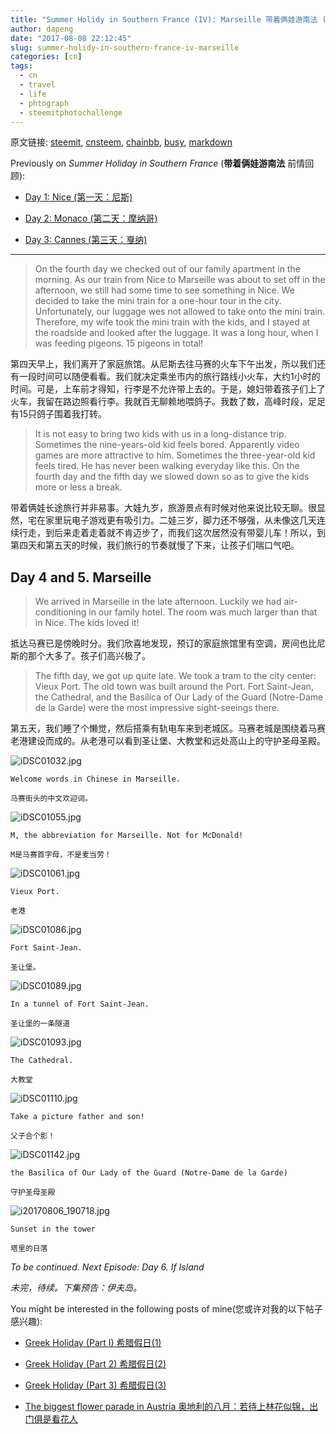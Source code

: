 ```yaml
---
title: "Summer Holidy in Southern France (IV): Marseille 带着俩娃游南法 (实时报道第四第五天): 马赛"
author: dapeng
date: "2017-08-08 22:12:45"
slug: summer-holidy-in-southern-france-iv-marseille
categories: [cn]
tags: 
  - cn
  - travel
  - life
  - phtograph
  - steemitphotochallenge
---
```


原文链接: [steemit](https://steemit.com/cn/@dapeng/summer-holidy-in-southern-france-iv-marseille), [cnsteem](https://cnsteem.com/cn/@dapeng/summer-holidy-in-southern-france-iv-marseille), [chainbb](https://chainbb.com/cn/@dapeng/summer-holidy-in-southern-france-iv-marseille), [busy](https://busy.org/cn/@dapeng/summer-holidy-in-southern-france-iv-marseille), [markdown](https://raw.githubusercontent.com/pzhaonet/steem_mirror/master/content/post/summer-holidy-in-southern-france-iv-marseille.md)

Previously on *Summer Holiday in Southern France* (**带着俩娃游南法** 前情回顾):


- [Day 1: Nice (第一天：尼斯)](https://steemit.com/cn/@dapeng/summer-holidy-in-southern-france-i-1)

- [Day 2: Monaco (第二天：摩纳哥)](https://steemit.com/cn/@dapeng/summer-holidy-in-southern-france-ii-monoca-2)

- [Day 3: Cannes (第三天：戛纳)](https://steemit.com/cn/@dapeng/summer-holidy-in-southern-france-iii-cannes-3)

---


> On the fourth day we checked out of our family apartment in the morning. As our train from Nice to Marseille was about to set off in the afternoon, we still had some time to see something in Nice. We decided to take the mini train for a one-hour tour in the city. Unfortunately, our luggage wes not allowed to take onto the mini train. Therefore, my wife took the mini train with the kids, and I stayed at the roadside and looked after the luggage. It was a long hour, when I was feeding pigeons. 15 pigeons in total!


第四天早上，我们离开了家庭旅馆。从尼斯去往马赛的火车下午出发，所以我们还有一段时间可以随便看看。我们就决定乘坐市内的旅行路线小火车，大约1小时的时间。可是，上车前才得知，行李是不允许带上去的。于是，媳妇带着孩子们上了火车，我留在路边照看行李。我就百无聊赖地喂鸽子。我数了数，高峰时段，足足有15只鸽子围着我打转。


> It is not easy to bring two kids with us in a long-distance trip. Sometimes the nine-years-old kid feels bored. Apparently video games are more attractive to him. Sometimes the three-year-old kid feels tired. He has never been walking everyday like this. On the fourth day and the fifth day we slowed down so as to give the kids more or less a break.


带着俩娃长途旅行并非易事。大娃九岁，旅游景点有时候对他来说比较无聊。很显然，宅在家里玩电子游戏更有吸引力。二娃三岁，脚力还不够强，从未像这几天连续行走，到后来走着走着就不肯迈步了，而我们这次居然没有带婴儿车！所以，到第四天和第五天的时候，我们旅行的节奏就慢了下来，让孩子们喘口气吧。


## Day 4 and 5. Marseille


> We arrived in Marseille in the late afternoon. Luckily we had air-conditioning in our family hotel. The room was much larger than that in Nice. The kids loved it!


抵达马赛已是傍晚时分。我们欣喜地发现，预订的家庭旅馆里有空调，房间也比尼斯的那个大多了。孩子们高兴极了。


> The fifth day, we got up quite late. We took a tram to the city center: Vieux Port. The old town was built around the Port. Fort Saint-Jean, the Cathedral, and the Basilica of Our Lady of the Guard (Notre-Dame de la Garde) were the most impressive  sight-seeings there.


第五天，我们睡了个懒觉，然后搭乘有轨电车来到老城区。马赛老城是围绕着马赛老港建设而成的。从老港可以看到圣让堡、大教堂和远处高山上的守护圣母圣殿。



![iDSC01032.jpg](https://steemitimages.com/DQmPcoSLDTWNmd4x1AQQHgaQfcYZpiZCeM3NZomGdLNJ4HQ/iDSC01032.jpg)


`Welcome words in Chinese in Marseille.`

`马赛街头的中文欢迎词。`


![iDSC01055.jpg](https://steemitimages.com/DQmf78GA3HmWxRx8ZJx2i4ceJCx8j5CCsWygvc1stdwr1e5/iDSC01055.jpg)


`M, the abbreviation for Marseille. Not for McDonald!`

`M是马赛首字母，不是麦当劳！`


![iDSC01061.jpg](https://steemitimages.com/DQmVEydXGDnevAbJkJveX8qexZY3XWPtX474rN2beFDrHUy/iDSC01061.jpg)


`Vieux Port.`

`老港`


![iDSC01086.jpg](https://steemitimages.com/DQmPeTQFhxsEq8UoT4ayV6r5zhVmLJHYF62N9e4LvdnshUa/iDSC01086.jpg)


`Fort Saint-Jean.`

`圣让堡。`


![iDSC01089.jpg](https://steemitimages.com/DQmNbE37UrGmVVimN3rxomarJHadWx4xjbjWKzv8s9p8hqi/iDSC01089.jpg)


`In a tunnel of Fort Saint-Jean.`

`圣让堡的一条隧道`


![iDSC01093.jpg](https://steemitimages.com/DQmTPPxFYrtyhQmbduLLFnPHqvZojY1WbwfyNbk8t8Hf28c/iDSC01093.jpg)


`The Cathedral.`

`大教堂`


![iDSC01110.jpg](https://steemitimages.com/DQmPgC76YfkmfGwhdPwHapcsGJX6fVwiuGrEwL7RwjwC5Vb/iDSC01110.jpg)


`Take a picture father and son!`

`父子合个影！`


![iDSC01142.jpg](https://steemitimages.com/DQmPLnTTwxJY2hYCe1SuWXdcjFpkFN8hg8YCWJif8zrbF9m/iDSC01142.jpg)


`the Basilica of Our Lady of the Guard (Notre-Dame de la Garde)`

`守护圣母圣殿`


![i20170806_190718.jpg](https://steemitimages.com/DQmaZa9UVdf2w4Zv1awnetGR5RBDB9aXzayET3G4ABm2UTN/i20170806_190718.jpg)


`Sunset in the tower`

`塔里的日落`


*To be continued. Next Episode: Day 6. If Island* 


*未完，待续。下集预告：伊夫岛。*


You might be interested in the following posts of mine(您或许对我的以下帖子感兴趣):


- [Greek Holiday (Part I) 希腊假日(1)](https://steemit.com/cn/@dapeng/greek-holiday-part-i-1)


- [Greek Holiday (Part 2)   希腊假日(2)](https://steemit.com/cn/@dapeng/greek-holiday-part-2-2)


- [Greek Holiday (Part 3) 希腊假日(3)](https://steemit.com/cn/@someone/greek-holiday-part-3-3-by-dapeng)


- [The biggest flower parade in Austria 奥地利的八月：若待上林花似锦，出门俱是看花人](https://steemit.com/cn/@dapeng/flower-parade-in-ebbs-austria)
